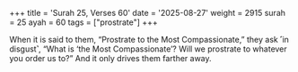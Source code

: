 +++
title = 'Surah 25, Verses 60'
date = '2025-08-27'
weight = 2915
surah = 25
ayah = 60
tags = ["prostrate"]
+++

When it is said to them, “Prostrate to the Most Compassionate,” they ask ˹in disgust˺, “What is ‘the Most Compassionate’? Will we prostrate to whatever you order us to?” And it only drives them farther away.
